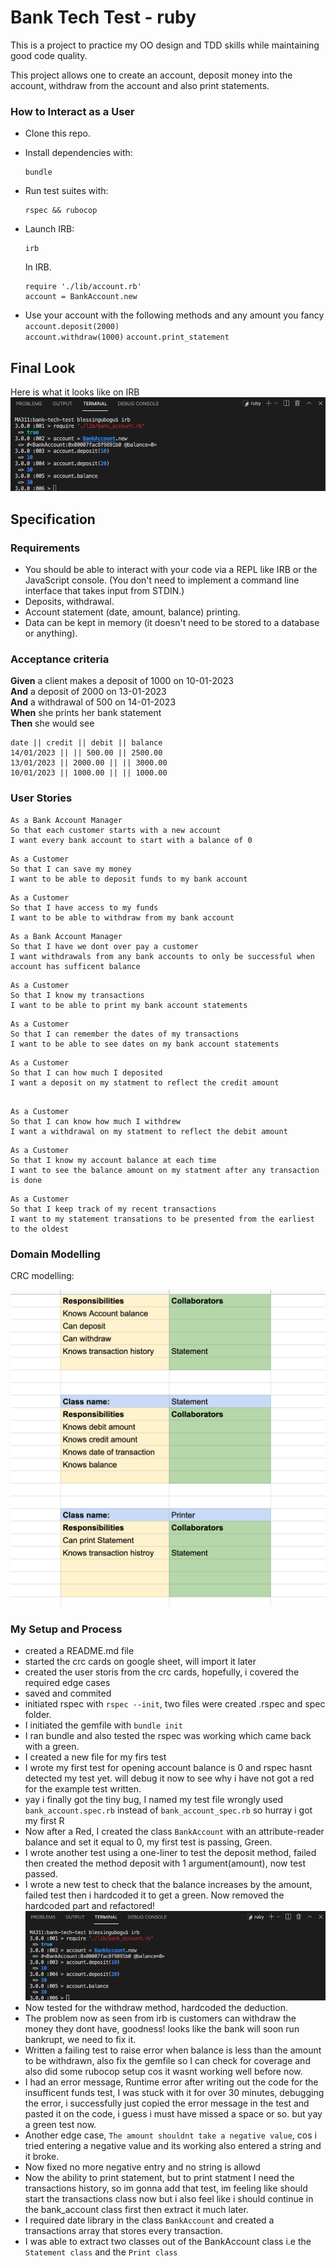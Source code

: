 # Bank Tech Test - ruby
This is a project to practice my OO design and TDD skills while maintaining good code quality.

This project allows one to create an account, deposit money into the account, withdraw from the account and also print statements.


### How to Interact as a User
- Clone this repo.
- Install dependencies with:

   ```shell
   bundle
   ```

- Run test suites with:

   ```shell
   rspec && rubocop
   ```

- Launch IRB:

   ```shell
   irb
   ```

  In IRB.

   ```irb
   require './lib/account.rb'
   account = BankAccount.new
   ```

- Use your account with the following methods and any amount you fancy
 `account.deposit(2000)`  
 `account.withdraw(1000)` 
 `account.print_statement` 

## Final Look 
Here is what it looks like on IRB 
![Final Look](image/feature_test_1.png)

## Specification

### Requirements

* You should be able to interact with your code via a REPL like IRB or the JavaScript console.  (You don't need to implement a command line interface that takes input from STDIN.)
* Deposits, withdrawal.
* Account statement (date, amount, balance) printing.
* Data can be kept in memory (it doesn't need to be stored to a database or anything).

### Acceptance criteria

**Given** a client makes a deposit of 1000 on 10-01-2023  
**And** a deposit of 2000 on 13-01-2023  
**And** a withdrawal of 500 on 14-01-2023  
**When** she prints her bank statement  
**Then** she would see

```
date || credit || debit || balance
14/01/2023 || || 500.00 || 2500.00
13/01/2023 || 2000.00 || || 3000.00
10/01/2023 || 1000.00 || || 1000.00
```

### User Stories 

```
As a Bank Account Manager 
So that each customer starts with a new account
I want every bank account to start with a balance of 0
```

```
As a Customer 
So that I can save my money
I want to be able to deposit funds to my bank account
```

```
As a Customer 
So that I have access to my funds
I want to be able to withdraw from my bank account
```

```
As a Bank Account Manager
So that I have we dont over pay a customer
I want withdrawals from any bank accounts to only be successful when account has sufficent balance
```
```
As a Customer 
So that I know my transactions
I want to be able to print my bank account statements
```

```
As a Customer 
So that I can remember the dates of my transactions
I want to be able to see dates on my bank account statements
```

```
As a Customer 
So that I can how much I deposited
I want a deposit on my statment to reflect the credit amount
```

```

As a Customer 
So that I can know how much I withdrew
I want a withdrawal on my statment to reflect the debit amount
```

```
As a Customer 
So that I know my account balance at each time
I want to see the balance amount on my statment after any transaction is done
```

```
As a Customer 
So that I keep track of my recent transactions
I want to my statement transations to be presented from the earliest to the oldest
```

### Domain Modelling

CRC modelling:

![CRC Model](image/crc_card.png)

### My Setup and Process
- created a README.md file
- started the crc cards on google sheet, will import it later
- created the user storis from the crc cards, hopefully, i covered the required edge cases
- saved and commited
- initiated rspec with `rspec --init`, two files were created .rspec and spec folder.
- I initiated the gemfile with `bundle init` 
- I ran bundle and also tested the rspec was working which came back with a green.
- I created a new file for my firs test
- I wrote my first test for opening account balance is 0 and rspec hasnt detected my test yet. will debug it now to see why i have not got a red for the example test written.
- yay i finally got the tiny bug, I named my test file wrongly used `bank_account.spec.rb` instead of `bank_account_spec.rb` so hurray i got my first R
- Now after a Red, I created the class `BankAccount` with an attribute-reader balance and set it equal to 0, my first test is passing, Green.
- I wrote another test using a one-liner to test the deposit method, failed then created the method deposit with 1 argument(amount), now test passed.
- I wrote a new test to check that the balance increases by the amount, failed test then i hardcoded it to get a green. Now removed the hardcoded part and refactored!
![Feature test passing](image/feature_test_1.png)
- Now tested for the withdraw method, hardcoded the deduction.
- The problem now as seen from irb is customers can withdraw the money they dont have, goodness! looks like the bank will soon run bankrupt, we need to fix it.
- Written a failing test to raise error when balance is less than the amount to be withdrawn, also fix the gemfile so I can check for coverage and also did some rubocop setup cos it wasnt working well before now.
- I had an error message, Runtime error after writing out the code for the insufficent funds test, I was stuck with it for over 30 minutes, debugging the error, i successfully just copied the error message in the test and pasted it on the code, i guess i must have missed a space or so. but yay a green test now.
- Another edge case, `The amount shouldnt take a negative value`, cos i tried entering a negative value and its working also entered a string and it broke.
- Now fixed no more negative entry and no string is allowd
- Now the ability to print statement, but to print statment I need the transactions history, so im gonna add that test, im feeling like  should start the transactions class now but i also feel like i should continue in the bank_account class first then extract it much later.
- I required date library in the class `BankAccount` and created a transactions array that stores every transaction.
- I was able to extract two classes out of the BankAccount class i.e the `Statement class` and the `Print class`